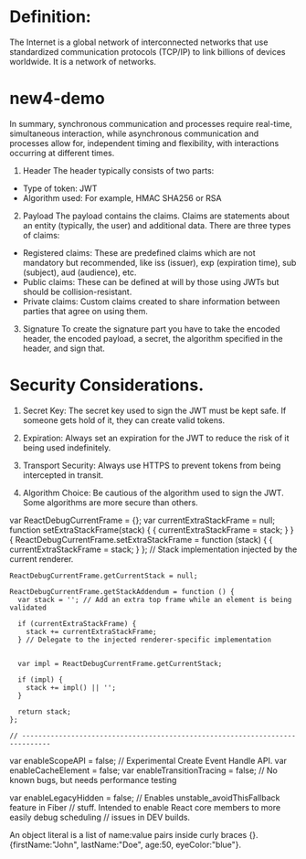 # Definition: 
The Internet is a global network of interconnected networks that use standardized 
communication protocols (TCP/IP) to link billions of devices worldwide. It is a network of networks.



# new4-demo
In summary, synchronous communication and processes require real-time, simultaneous interaction, while asynchronous communication and processes allow for, 
independent timing and flexibility, with interactions occurring at different times.
1. Header
   The header typically consists of two parts:

* Type of token: JWT
* Algorithm used: For example, HMAC SHA256 or RSA

2. Payload
   The payload contains the claims. Claims are statements about an entity (typically, the user) and additional data. There are three types of claims:

* Registered claims: These are predefined claims which are not mandatory but recommended, like iss (issuer), exp (expiration time), sub (subject), aud (audience), etc.
* Public claims: These can be defined at will by those using JWTs but should be collision-resistant.
* Private claims: Custom claims created to share information between parties that agree on using them.

3. Signature
   To create the signature part you have to take the encoded header, the encoded payload, a secret, the algorithm specified in the header, and sign that.

# Security Considerations.

1. Secret Key: The secret key used to sign the JWT must be kept safe. If someone gets hold of it, they can create valid tokens.

2. Expiration: Always set an expiration for the JWT to reduce the risk of it being used indefinitely.

3. Transport Security: Always use HTTPS to prevent tokens from being intercepted in transit.

4. Algorithm Choice: Be cautious of the algorithm used to sign the JWT. Some algorithms are more secure than others.

var ReactDebugCurrentFrame = {};
  var currentExtraStackFrame = null;
  function setExtraStackFrame(stack) {
    {
      currentExtraStackFrame = stack;
    }
  }
  {
    ReactDebugCurrentFrame.setExtraStackFrame = function (stack) {
      {
        currentExtraStackFrame = stack;
      }
    }; // Stack implementation injected by the current renderer.

    ReactDebugCurrentFrame.getCurrentStack = null;

    ReactDebugCurrentFrame.getStackAddendum = function () {
      var stack = ''; // Add an extra top frame while an element is being validated

      if (currentExtraStackFrame) {
        stack += currentExtraStackFrame;
      } // Delegate to the injected renderer-specific implementation


      var impl = ReactDebugCurrentFrame.getCurrentStack;

      if (impl) {
        stack += impl() || '';
      }

      return stack;
    };

    // -----------------------------------------------------------------------------

  var enableScopeAPI = false; // Experimental Create Event Handle API.
  var enableCacheElement = false;
  var enableTransitionTracing = false; // No known bugs, but needs performance testing

  var enableLegacyHidden = false; // Enables unstable_avoidThisFallback feature in Fiber
  // stuff. Intended to enable React core members to more easily debug scheduling
  // issues in DEV builds.

  An object literal is a list of name:value pairs inside curly braces {}.
  {firstName:"John", lastName:"Doe", age:50, eyeColor:"blue"}.





